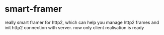 # smart-framer
really smart framer for http2, which can help you manage http2 frames and init http2 connection with server. now only client realisation is ready
